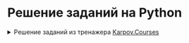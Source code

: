 # Решение заданий на Python
<details>
<summary>Решение заданий из тренажера <a href="https://lab.karpov.courses/learning/152/](https://lab.karpov.courses/learning/243/)">Karpov.Courses</a>  </summary>

<details>
  <summary>Переменные и основные типы данных</summary>
  

**Задание №1**

Давайте запрограммируем кота! Создайте три переменные: 

**cat_name**  со строкой как минимум из двух символов

**cat_age** с неотрицательным числом

**is_fluffy** с True или False

Решение:
```python
cat_name = 'Сеня'
cat_age = 9
is_fluffy = False
```

**Задание №2**

Давайте напишем программу для поиска длины гипотенузы. В переменных **a** и **b** уже записаны длины катетов прямоугольного треугольника. Создайте новую переменную c и сохраните в нее длину гипотенузы этого треугольника. 

Решение:
```python
c = (a**2 + b**2)**0.5
```

**Задание №3**

В переменной **father_age** хранится возраст отца, а в переменной **son_age** — возраст сына. Посчитайте, через сколько лет отец будет вдвое старше сына. Результат сохраните в переменную **result**.

Решение:
```python
result = father_age - 2 * son_age
```

**Задание №4**

Заданы вещественные числа **a**, **b** и **с** – стороны треугольника. Вычислите периметр и площадь треугольника. Результат сохраните в переменные **perimeter** и **area** соответственно.

Решение:
```python
perimeter  = a + b + c
p = (a + b + c) / 2
area  = (p * (p-a) * (p-b) * (p-c))**0.5
```

**Задание №5**

В переменную **n** сохранено целое число — количество секунд. Напишите программу, которая конвертирует заданное количество секунд **n** в часы, минуты и секунды. Результат сохраните в переменные **hours**, **minutes**, **seconds**.

То есть сначала нужно посчитать, сколько в число n поместилось целых часов, целых минут и сколько после этого осталось секунд. 

Решение:
```python
hours =  n // 3600
minutes = (n % 3600) //60
seconds = (n % 60)
```

**Задание №6**

В переменной **price_new** хранится цена килограмма бананов в числовом формате, а в переменной **price_old** — цена килограмма бананов год назад. Вычислите, на сколько процентов по модулю изменилась цена за год. Результат сохраните в переменную **result**. Результат округлите до двух знаков после запятой. 

Решение:
```python
result =  round(abs((price_new - price_old)/price_old *100), 2)
```

**Задание №7**

Создайте переменные:

**a** со значением 5 типа **int**,

**b** со значением "10" типа **str**,

c со значением True типа bool.

В переменную **my_sum** сохраните сумму трех переменных, которые вы создали, преобразовав значения переменных **b** и **с** к типу **int**. Сами переменные **b** и **c** изменять не надо.

Решение:
```python
a = (5)
b = '10'
c = True
my_sum = a + int(b) + int(c)
```

**Задание №8**

В переменной **a** сохранено число с десятичной частью но в формате строки, например '3.14'. В переменную с сохраните целую часть из числа в переменной **a**.

Решение:
```python
c = int(float(a))//(1)
```

**Задание №9**

В переменной **х** уже сохранено целое положительное число. Вычислите **x + x0x0x**. Результат сохраните в переменную **result**.

То есть, если x = 2, то нужно вычислить 2 + 20202.

Решение:
```python
# Создание x0x0x в виде строки
x0x0x = str(x) + '0' + str(x) + '0' + str(x)  # Получаем строку '10101'

# Преобразуем x0x0x обратно в целое число и складываем с x
result = x + int(x0x0x)
```

**Задание №10**

В переменной **m** хранится целое положительное число — продолжительность сна в минутах. Если продолжительность сна составит от 7 до 9 часов включительно, то в переменную **optimal_sleep_duration** сохраните значение True. В противном случае присвойте этой переменной значение False.

Решение:
```python
optimal_sleep_duration = m >= 420 and m <= 540
```

**Задание №11**

В переменной **x** хранится целое число. Проверьте, делится ли это число без остатка на 3 и на 7. Результат сохраните в переменную **result**. Переменная **result** должна иметь логический тип данных.

Решение:
```python
result = (x % 3) == 0 and x % 7 == 0
```

**Задание №12**

Сохраните в переменную **square** строку, которая выводит на экран прямоугольник 4 х 4, сформированный из звездочек, разделенных пробелом. В каждой строке пробелы допускаются только между символами *, в начале или конце строки пробелы не нужны. В конце последней строки также не должно быть никаких лишних символов или переноса строки. Последним символом строки должен быть символ *.

Решение:
```python
square = '* * * *\n* * * *\n* * * *\n* * * *'
print(square)
```
</details>

  
<details>
  <summary>Списки и множества</summary>
  

**Задание №1**

В **my_list** сохранен список как минимум с двумя элементами.

В переменную **first_item** сохраните первый элемент списка.

В переменную **last_item** сохраните последний элемент списка.

В переменную **reversed_list** сохраните все элементы списка **my_list** в обратном порядке.

В переменную **even_items** сохраните все элементы **my_list** с четными индексами.

Решение:
```python
first_item = my_list[0]

i = len(my_list)
last_item = my_list[i-1]

reversed_list = my_list[:: -1]

even_items = my_list[::2]
```

**Задание №2**

В переменную **var_1* сохраните список с числами от -100 до 100 включительно с шагом в 1.

В переменную **var_2** сохраните список с числами от 250 до 0 включительно с шагом в 2.

В переменную **var_3** сохраните список со всеми нечетными числами от 100 до 200.

Решение:
```python
var_1 = list(range(-100, 101, 1))
var_2 = list(range(250, -1, -2))
var_3 = [num for num in range(101, 200, 2 )]
```

**Задание №3**

В переменных  **a** и **b** хранятся числа — начало и конец диапазона. Напишите программу, которая вернет сумму всех чисел из этого диапазона. Сохраните значение в переменную **result**. 

Решение:
```python
result = sum(range(a, b + 1))
```

**Задание №4**

Давайте потренируемся использовать различные методы списков. В переменной **my_list** сохранен не пустой список, в котором есть число 11. 

Найдите первый индекс числа 11 в **my_list**, сохраните индекс в переменную **eleven_index**.  

В переменную **ten_count** сохраните, сколько раз в списке **my_list** встречается число 10.

Решение:
```python
eleven_index = my_list.index(11, 0)
ten_count = my_list.count(10)
```

**Задание №5**

В **student_names** сохранен список с именами студентов, добавьте в список два имени **'Anatoly'** и **'Oksana'**.

В scores сохранен список из десяти целых чисел, удалите из него второй, пятый и последний элемент из исходного списка. Будьте внимательны, если вы, например, сначала удалите второй элемент, то индекс пятого элемента из сходного списка сместится.

В **lessons** сохранен список с названием уроков, отсортируйте названия уроков в списке по алфавиту.

Решение:
```python
student_names.extend(['Anatoly', 'Oksana'])

scores.pop(1)
scores.pop(3)
scores.pop(7)

lessons.sort()
```

**Задание №6**

Создайте кортеж с названиями дней недели и сохраните его в переменную **days_of_the_week**.

Решение:
```python
days_of_the_week = ('Monday', 'Tuesday', 'Wednesday', 'Thursday', 'Friday', 'Saturday', 'Sunday')
```

**Задание №7**

В переменной **numbers_list** сохранен список с целыми числами. В списке минимум два разных целых числа.

В переменную **numbers_list_ordered** сохраните все числа из списка **numbers_list**, отсортированные по убыванию. При этом сам список **numbers_list** не должен изменяться.

В переменную **numbers_set** сохраните множество из уникальных чисел из списка **numbers_list**. Дополните это множество следующим целым числом после максимального числа из **numbers_list**.

В переменную **numbers_frozenset** сохраните неизменяемое множество из всех уникальных чисел из списка **numbers_list**, кроме минимального числа.

Решение:
```python
numbers_list_ordered = numbers_list.copy()
numbers_list_ordered.sort(reverse=True)

numbers_list_1 = numbers_list.copy()
numbers_list_1.append(max(numbers_list_1) + 1)
numbers_set = set(numbers_list_1)

m = min(numbers_list)
numbers_frozenset = set(numbers_list)
numbers_frozenset.discard(m)
numbers_frozenset = frozenset(numbers_frozenset)
```

**Задание №8**

Даны два списка **list_1** и **list_2**. Отсортируйте **list_1** по возрастанию, а **list_2** по убыванию. 
Объедините **list_1** и **list_2** в один отсортированный по возрастанию список **list_3**.  
В переменную **list_3_len** сохраните длину  **list_3**. 

Решение:
```python
list_1 = sorted(list_1)

list_2 = sorted(list_2, reverse=True)

list_3 = sorted(list_1 + list_2) 

list_3_len = list_3.copy()
list_3_len = len(list_3)
```

**Задание №9**

В переменной **menu** хранится множество всех позиций меню кофейни, а в переменной **stop** — множество позиций меню кофейни, недоступных для заказа сегодня. Сохраните в переменную **menu_today** позиции меню, которые доступны для заказа сегодня.  

Решение:
```python
menu_today  = menu.difference(stop)
```

**Задание №10**

В переменной **my_set** множество (**set**) из чисел. В переменной **to_delete** число, которое нужно удалить из **my_set**, если оно там есть. Если такого числа нет в **my_set** ничего делать не надо.

Решение:
```python
my_set.discard(to_delete)
```

**Задание №11**

В **students** хранится множество студентов it-центра МАИ. Студент, имя которого записано в **new_student**, перевелся в МАИ из другого института, его имя нужно добавить в **students**. В переменной **churn_student** — студент, который хочет перевестись из МАИ в другой институт, его имя нужно убрать из **students**. 

Решение:
```python
students.add(new_student)
students.remove(churn_student)
```

**Задание №12**

В переменной **da_students** хранятся имена студентов курса "Аналитик данных", а в переменной **dv_students** — имена студентов курса "Визуализация данных". Сохраните в переменную **students** студентов, которые обучаются на обоих курсах.

Порядок элементов в students не имеет значения.

Решение:
```python
students = da_students.intersection(dv_students)
```

**Задание №13**

В переменной a хранится список целых неотрицательных чисел. Количество чисел четное.
Напишите программу, которая будет делить этот список пополам, определять суммы чисел в половинах списка (**sum_left** и **sum_right**). Если **sum_left** равно **sum_right**, то сохраните в переменную **result** значение **True**,  в противном случае — **False**.  

Решение:
```python
middle = len(a) // 2
sum_right = sum(a[middle:])
sum_left = sum(a[:middle])
result = sum_right == sum_left
```

**Задание №14**

Даны список целых чисел **a** и число **b**. Удалите из **a** только первое и последнее вхождение числа **b**

Решение:
```python
a.remove(b)
a.reverse()
a.remove(b)
a.reverse()
```
</details>


